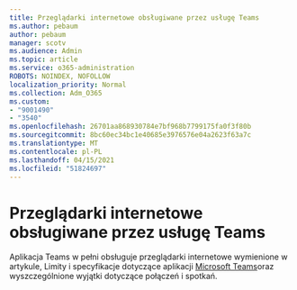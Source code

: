 ```yaml
---
title: Przeglądarki internetowe obsługiwane przez usługę Teams
ms.author: pebaum
author: pebaum
manager: scotv
ms.audience: Admin
ms.topic: article
ms.service: o365-administration
ROBOTS: NOINDEX, NOFOLLOW
localization_priority: Normal
ms.collection: Adm_O365
ms.custom:
- "9001490"
- "3540"
ms.openlocfilehash: 26701aa868930784e7bf968b7799175fa0f3f80b
ms.sourcegitcommit: 8bc60ec34bc1e40685e3976576e04a2623f63a7c
ms.translationtype: MT
ms.contentlocale: pl-PL
ms.lasthandoff: 04/15/2021
ms.locfileid: "51824697"
---
```

# <a name="teams-supported-web-browsers"></a>Przeglądarki internetowe obsługiwane przez usługę Teams

Aplikacja Teams w pełni obsługuje przeglądarki internetowe wymienione w artykule, Limity i specyfikacje dotyczące aplikacji [Microsoft Teams](https://docs.microsoft.com/microsoftteams/limits-specifications-teams#browsers)oraz wyszczególnione wyjątki dotyczące połączeń i spotkań.